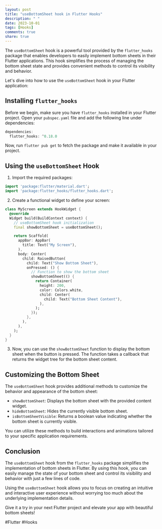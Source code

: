 ```yaml
---
layout: post
title: "useBottomSheet hook in Flutter Hooks"
description: " "
date: 2023-10-01
tags: [Hooks]
comments: true
share: true
---
```


The `useBottomSheet` hook is a powerful tool provided by the `flutter_hooks` package that enables developers to easily implement bottom sheets in their Flutter applications. This hook simplifies the process of managing the bottom sheet state and provides convenient methods to control its visibility and behavior.

Let's dive into how to use the `useBottomSheet` hook in your Flutter application:

## Installing `flutter_hooks`

Before we begin, make sure you have `flutter_hooks` installed in your Flutter project. Open your `pubspec.yaml` file and add the following line under dependencies:

```dart
dependencies:
  flutter_hooks: ^0.18.0
```

Now, run `flutter pub get` to fetch the package and make it available in your project.

## Using the `useBottomSheet` Hook

1. Import the required packages:

```dart
import 'package:flutter/material.dart';
import 'package:flutter_hooks/flutter_hooks.dart';
```

2. Create a functional widget to define your screen:

```dart
class MyScreen extends HookWidget {
  @override
  Widget build(BuildContext context) {
    // useBottomSheet hook initialization
    final showBottomSheet = useBottomSheet();

    return Scaffold(
      appBar: AppBar(
        title: Text("My Screen"),
      ),
      body: Center(
        child: RaisedButton(
          child: Text("Show Bottom Sheet"),
          onPressed: () {
            // Function to show the bottom sheet
            showBottomSheet(() {
              return Container(
                height: 200,
                color: Colors.white,
                child: Center(
                  child: Text("Bottom Sheet Content"),
                ),
              );
            });
          },
        ),
      ),
    );
  }
}
```

3. Now, you can use the `showBottomSheet` function to display the bottom sheet when the button is pressed. The function takes a callback that returns the widget tree for the bottom sheet content.

## Customizing the Bottom Sheet

The `useBottomSheet` hook provides additional methods to customize the behavior and appearance of the bottom sheet:

- `showBottomSheet`: Displays the bottom sheet with the provided content widget.
- `hideBottomSheet`: Hides the currently visible bottom sheet.
- `isBottomSheetVisible`: Returns a boolean value indicating whether the bottom sheet is currently visible.

You can utilize these methods to build interactions and animations tailored to your specific application requirements.

## Conclusion

The `useBottomSheet` hook from the `flutter_hooks` package simplifies the implementation of bottom sheets in Flutter. By using this hook, you can easily manage the state of your bottom sheet and control its visibility and behavior with just a few lines of code.

Using the `useBottomSheet` hook allows you to focus on creating an intuitive and interactive user experience without worrying too much about the underlying implementation details.

Give it a try in your next Flutter project and elevate your app with beautiful bottom sheets!

#Flutter #Hooks